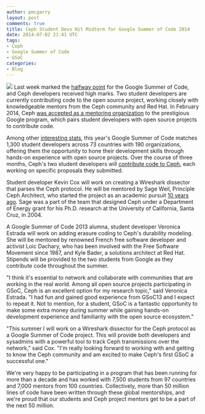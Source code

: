```yaml
---
author: pmcgarry
layout: post
comments: true
title: Ceph Student Devs Hit Midterm for Google Summer of Code 2014
date: 2014-07-02 21:41 UTC
tags:
- Ceph
- Google Summer of Code
- GSoC
categories:
- Blog
---
```

![](blog/ceph-logo.png)
Last week marked the [halfway point](http://google-opensource.blogspot.com/2014/06/google-summer-of-code-2014-midterms-are.html) for the Google Summer of Code, and Ceph developers received high marks. Two student developers are currently contributing code to the open source project, working closely with knowledgeable mentors from the Ceph community and Red Hat. In February 2014, Ceph [was accepted as a mentoring organization](http://www.inktank.com/news-events/new/inktank-set-to-mentor-student-developers-working-on-ceph-project-for-google-summer-of-code-2014/) to the prestigious Google program, which pairs student developers with open source projects to contribute code.  

Among other [interesting stats](http://google-opensource.blogspot.com/2014/06/google-summer-of-code-2014-by-numbers.html), this year's Google Summer of Code matches 1,300 student developers across 73 countries with 190 organizations, offering them the opportunity to hone their development skills through hands-on experience with open source projects. Over the course of three months, Ceph's two student developers will [contribute code to Ceph](http://ceph.com/gsoc2014/), each working on specific proposals they submitted.
  
Student developer Kevin Cox will work on creating a Wireshark dissector that parses the Ceph protocol. He will be mentored by Sage Weil, Principle Ceph Architect, who started the project as an academic pursuit [10 years ago](/blog/2014/06/ceph-turns-10-a-look-back/). Sage was a part of the team that designed Ceph under a Department of Energy grant for his Ph.D. research at the University of California, Santa Cruz, in 2004.

A Google Summer of Code 2013 alumna, student developer Veronica Estrada will work on adding erasure coding to Ceph's durability modeling. She will be mentored by renowned French free software developer and activist Loic Dachary, who has been involved with the Free Software Movement since 1987, and Kyle Bader, a solutions architect at Red Hat. Stipends will be provided to the two students from Google as they contribute code throughout the summer.

"I think it's essential to network and collaborate with communities that are working in the real world. Among all open source projects participating in GSoC, Ceph is an excellent option for my research topic," said Veronica Estrada. "I had fun and gained good experience from GSoC13 and I expect to repeat it. Not to mention, for a student, GSoC is a fantastic opportunity to make some extra money during summer while gaining hands-on development experience and familiarity with the open source ecosystem."

"This summer I will work on a Wireshark dissector for the Ceph protocol as a Google Summer of Code project. This will provide both developers and sysadmins with a powerful tool to track Ceph transmissions over the network," said Cox. "I'm really looking forward to working with and getting to know the Ceph community and am excited to make Ceph's first GSoC a successful one."

We're very happy to be participating in a program that has been running for more than a decade and has worked with 7,500 students from 97 countries and 7,000 mentors from 100 countries. Collectively, more than 50 million lines of code have been written through these global mentorships, and we're proud that our students and Ceph project mentors get to be a part of the next 50 million.
